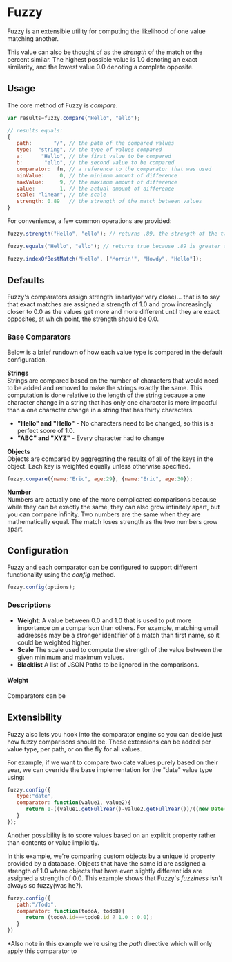# Fuzzy
Fuzzy is an extensible utility for computing the likelihood of one value matching another.

This value can also be thought of as the *strength* of the match or the percent similar.  The highest possible value is 1.0 denoting an exact similarity, and the lowest value 0.0 denoting a complete opposite.

## Usage
The core method of Fuzzy is *compare*.

```javascript
var results=fuzzy.compare("Hello", "ello");

// results equals:
{
   path:       "/", // the path of the compared values
   type:  "string", // the type of values compared
   a:      "Hello", // the first value to be compared
   b:       "ello", // the second value to be compared
   comparator:  fn, // a reference to the comparator that was used
   minValue:     0, // the minimum amount of difference
   maxValue:     9, // the maximum amount of difference
   value:        1, // the actual amount of difference
   scale: "linear", // the scale
   strength: 0.89   // the strength of the match between values
}
```

For convenience, a few common operations are provided:

```javascript
fuzzy.strength("Hello", "ello"); // returns .89, the strength of the two values being a match

fuzzy.equals("Hello", "ello"); // returns true because .89 is greater than the default threshold 0.8

fuzzy.indexOfBestMatch("Hello", ["Mornin'", "Howdy", "Hello"]);
```

## Defaults
Fuzzy's comparators assign strength linearly(or very close)... that is to say that exact matches are assigned a strength of 1.0 and grow increasingly closer to 0.0 as the values get more and more different until they are exact opposites, at which point, the strength should be 0.0.

### Base Comparators
Below is a brief rundown of how each value type is compared in the default configuration.

**Strings**  
Strings are compared based on the number of characters that would need to be added and removed to make the strings exactly the same.  This computation is done relative to the length of the string because a one character change in a string that has only one character is more impactful than a one character change in a string that has thirty characters.

- **"Hello" and "Hello"** - No characters need to be changed, so this is a perfect score of 1.0.
- **"ABC" and "XYZ"** - Every character had to change

**Objects**  
Objects are compared by aggregating the results of all of the keys in the object.  Each key is weighted equally unless otherwise specified.

```javascript
fuzzy.compare({name:"Eric", age:29}, {name:"Eric", age:30});
```

**Number**  
Numbers are actually one of the more complicated comparisons because while they can be exactly the same, they can also grow infinitely apart, but you can compare infinity. Two numbers are the same when they are mathematically equal.  The match loses strength as the two numbers grow apart.  


## Configuration

Fuzzy and each comparator can be configured to support different functionality using the *config* method.

```javascript
fuzzy.config(options);
```

### Descriptions

- **Weight**: A value between 0.0 and 1.0 that is used to put more importance on a comparison than others.  For example, matching email addresses may be a stronger identifier of a match than first name, so it could be weighted higher.
- **Scale** The scale used to compute the strength of the value between the given minimum and maximum values.
- **Blacklist** A list of JSON Paths to be ignored in the comparisons.

#### Weight
Comparators can be


## Extensibility

Fuzzy also lets you hook into the comparator engine so you can decide just how fuzzy comparisons should be.  These extensions can be added per value type, per path, or on the fly for all values.

For example, if we want to compare two date values purely based on their year, we can override the base implementation for the "date" value type using:

```javascript
fuzzy.config({
   type:"date",
   comparator: function(value1, value2){
      return 1-((value1.getFullYear()-value2.getFullYear())/((new Date()).getFullYear()-1970));
   }
});
```
Another possibility is to score values based on an explicit property rather than contents or value implicitly.

In this example, we're comparing custom objects by a unique id property provided by a database.  Objects that have the same id are assigned a strength of 1.0 where objects that have even slightly different ids are assigned a strength of 0.0.  This example shows that Fuzzy's *fuzziness* isn't always so fuzzy(was he?).

```javascript
fuzzy.config({
   path:"/Todo",
   comparator: function(todoA, todoB){
      return (todoA.id===todoB.id ? 1.0 : 0.0);
   }
})
```

\*Also note in this example we're using the *path* directive which will only apply this comparator to

